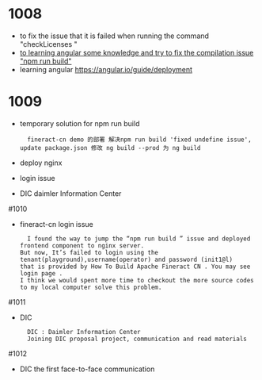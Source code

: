 # 1008

  - to fix the issue that it is failed when running the command "checkLicenses "
  - [to learning angular some knowledge and try to fix the compilation issue "npm run build"](https://github.com/apache/fineract-cn-fims-web-app/pull/8 )
  - learning angular https://angular.io/guide/deployment
  
# 1009

  - temporary solution for npm run build
  
    ```
      fineract-cn demo 的部署 解决npm run build 'fixed undefine issue', update package.json 修改 ng build --prod 为 ng build
    ```
    
  - deploy nginx 
  - login issue
  - DIC  daimler Information Center 
  
#1010

  - fineract-cn login issue 
  
    ```
      I found the way to jump the “npm run build ” issue and deployed frontend component to nginx server.
    But now, It’s failed to login using the tenant(playground),username(operator) and password (init1@l) 
    that is provided by How To Build Apache Fineract CN . You may see login page . 
    I think we would spent more time to checkout the more source codes to my local computer solve this problem.     
    ```
    
#1011

 - DIC
 
   ```
     DIC : Daimler Information Center 
     Joining DIC proposal project, communication and read materials
   ```
   
#1012

 - DIC the first face-to-face communication
